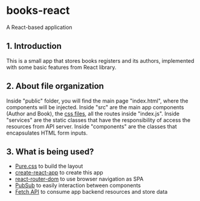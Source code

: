 # books-react
A React-based application

<h2>1. Introduction</h2>
<p>
  This is a small app that stores books registers and its authors, implemented with some basic features from React library.
</p>

<h2>2. About file organization</h2>
<p>
  Inside "public" folder, you will find the main page "index.html", where the components will be injected.
  Inside "src" are the main app components (Author and Book), the <a href="https://purecss.io/" target="_blank">css files</a>, all the routes inside "index.js".
  Inside "services" are the static classes that have the responsibility of access the resources from API server.
  Inside "components" are the classes that encapsulates HTML form inputs. 
</p>

<h2>3. What is being used?</h2>
<ul>
  <li><a href="https://purecss.io/" target="_blank">Pure.css</a> to build the layout</li>
  <li><a href="https://github.com/facebookincubator/create-react-app" target="_blank">create-react-app</a> to create this app</li>
  <li><a href="https://github.com/ReactTraining/react-router/tree/master/packages/react-router-dom" target="_blank">react-router-dom</a> to use browser navigation as SPA</li>
  <li><a href="https://github.com/mroderick/PubSubJS" target="_blank">PubSub</a> to easily interaction between components</li>
  <li><a href="https://developer.mozilla.org/en-US/docs/Web/API/Fetch_API" target="_blank">Fetch API</a> to consume app backend resources and store data</li>
</ul>
